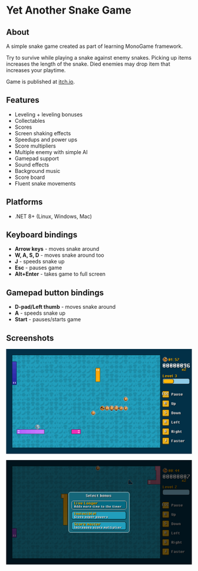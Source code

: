 # Yet Another Snake Game

## About

A simple snake game created as part of learning MonoGame framework.

Try to survive while playing a snake against enemy snakes. Picking up items increases the length of the snake. Died enemies may drop item that increases your playtime.

Game is published at [itch.io](https://g1ngercat.itch.io/yetanothersnakegame).

## Features

* Leveling + leveling bonuses
* Collectables
* Scores
* Screen shaking effects
* Speedups and power ups
* Score multipliers
* Multiple enemy with simple AI
* Gamepad support
* Sound effects
* Background music
* Score board
* Fluent snake movements

## Platforms

* .NET 8+ (Linux, Windows, Mac)

## Keyboard bindings

* **Arrow keys** - moves snake around
* **W, A, S, D** - moves snake around too
* **J** - speeds snake up
* **Esc** - pauses game
* **Alt+Enter** - takes game to full screen

## Gamepad button bindings

* **D-pad/Left thumb** - moves snake around
* **A** - speeds snake up
* **Start** - pauses/starts game

## Screenshots

![Screenshot](/images/screenshot4.png)

![Screenshot](/images/screenshot5.png)

